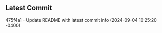 
## Latest Commit
475f4a1 - Update README with latest commit info (2024-09-04 10:25:20 -0400) <Yunxi-Zhou>
